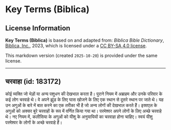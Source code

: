 # Key Terms (Biblica)

## License Information

**Key Terms (Biblica)** is based on and adapted from: _Biblica Bible Dictionary_, [Biblica, Inc.](https://www.biblica.com/), 2023, which is licensed under a [CC BY-SA 4.0 license](https://creativecommons.org/licenses/by-sa/4.0/legalcode.en).

This markdown version (created `2025-10-20`) is provided under the same license.



--------------------------------

## चरवाहा (id: 183172)

कोई व्यक्ति जो भेड़ों या अन्य पशुधन की देखभाल करता है। पुराने नियम में अब्राहम और उनके परिवार के कई लोग चरवाहे थे। वे अपने झुंड के लिए घास खोजने के लिए एक स्थान से दूसरे स्थान पर जाते थे। यह उन अगुओं के बारे में बात करने का एक तरीका भी है जो अन्य लोगों की देखभाल करते हैं। इस्राएल के अगुओं को अक्सर बुरे चरवाहों के रूप में वर्णित किया गया था। परमेश्‍वर अपने लोगों के लिए अच्छे चरवाहे थे। नए नियम में, कलीसिया के अगुओं को यीशु के अनुयायियों का चरवाहा होना चाहिए। स्वयं यीशु परमेश्‍वर के लोगों के अच्छे चरवाहे हैं।


